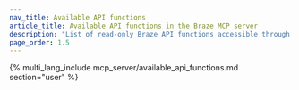 ```yaml
---
nav_title: Available API functions
article_title: Available API functions in the Braze MCP server
description: "List of read-only Braze API functions accessible through the MCP server."
page_order: 1.5
---
```


{% multi_lang_include mcp_server/available_api_functions.md section="user" %}
